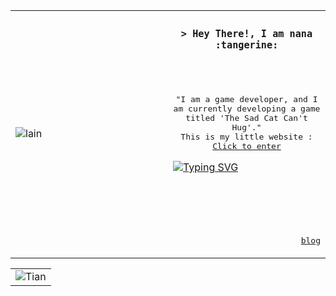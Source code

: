 <table>
  <tr>
    <td width="50%">
      <img src="https://github.com/Blackcat-love/Blackcat-love/blob/main/static/images/serial-experiments-lain-disappear.gif" alt="lain" style="max-width:100%;">
    </td>
    <td width="50%">
      <h3 align="center">
        <samp>&gt; Hey There!, I am <b>nana</b> :tangerine: </samp>
      </h3>
      <br/>
      <p align="center">
        <samp>
          <br/>
          "I am a game developer, and I am currently developing a game titled 'The Sad Cat Can't Hug'."
          <br/>
          This is my little website : <a href="https://thesadcatcanthug.neocities.org/" target="_blank">Click to enter</a>
        </samp>
      </p>
      <a href="https://git.io/typing-svg">
        <img src="https://readme-typing-svg.demolab.com?font=Fira+Code&weight=200&size=17&duration=4999&pause=1000&color=3340F7&center=true&width=435&lines=Hello+Lain;%E6%97%A0%E8%AE%BA%E5%9C%A8%E5%93%AA%EF%BC%8C%E4%BA%BA%E4%B8%8E%E4%BA%BA%E9%83%BD%E5%BD%BC%E6%AD%A4%E7%9B%B8%E8%BF%9E;%E3%81%A9%E3%81%93%E3%81%AB%E3%81%84%E3%81%A6%E3%82%82%E3%80%81%E4%BA%BA%E3%81%AF%E3%81%A4%E3%81%AA%E3%81%8C%E3%81%A3%E3%81%A6%E3%81%84%E3%82%8B;No+matter+where+you+are%2Cpeople+are+connected" alt="Typing SVG" />
      </a>
          <p align="right" style="margin-top: 100px;">
        <a href="https://nanafree.github.io/NANABLOG/" target="_blank">
          <samp>
          blog
          </samp>
</a>
        <br/>
      </p>
    </td>
  </tr>
</table>


<table align="center">
  <tr>
    <td align="center">
       <img src="https://github.com/Blackcat-love/Blackcat-love/blob/main/static/images/shelter-anime.gif" alt="Tian">
    </td>
  </tr>
</table>











